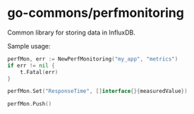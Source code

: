 go-commons/perfmonitoring
==========

Common library for storing data in InfluxDB.

Sample usage:
```go
perfMon, err := NewPerfMonitoring("my_app", "metrics")
if err != nil {
	t.Fatal(err)
}

perfMon.Set("ResponseTime", []interface{}{measuredValue})

perfMon.Push()
```
